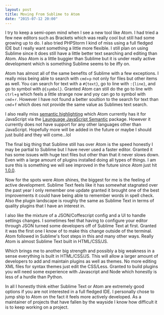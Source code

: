 ```yaml
---
layout: post
title: Moving From Sublime to Atom
date: "2015-07-12 20:00"
---
```


I try to keep a semi-open mind when I see a new tool like Atom.  I had tried a few new editors such as Brackets which was really cool but still had some growing up to do.  I also tried PHPStorm I kind of miss using a full fledged IDE but I really want something a little more flexible.  I still plan on using Sublime since it does still have a little better text searching and editing than Atom.  Also Atom is a little buggier than Sublime but it is under really active development which is something Sublime seems to be iffy on.

Atom has almost all of the same benefits of Sublime with a few exceptions.  I really miss being able to search with `cmd`+`p` not only for files but other items as well. You can search for text with a `#{text}`, go to line with `:{line}`, and go to symbol with `@{symbol}`.  Granted Atom can still do the go to line with `ctrl`+`g` which feels a little strange now and yoy can go to symbol with `cmd`+`r`.  However I have not found a better soultion to the search for text than `cmd`+`f` which does not provide the same value as Sublimes text search.

I also really miss [semantic highlighting](https://medium.com/@evnbr/coding-in-color-3a6db2743a1e) which Atom currently has it for JavaScript via the [Launguage JavaScript Semantic](https://atom.io/packages/language-javascript-semantic) package.  However it currently does not have support for any other languages other than JavaScript.  Hopefully more will be added in the future or maybe I should just build and they will come...lol

The final big thing that Sublime still has over Atom is the speed honestly I may be partial to Sublime but I have never used a faster editor.  Granted it has some issues with huge text files but other than that it never slows down.  Even with a large amount of plugins installed doing all types of things.  I am sure this is something we will see improved in the future since Atom just hit [1.0.0](http://blog.atom.io/2015/06/25/atom-1-0.html).

Now for the spots were Atom shines, the biggest for me is the feeling of active development.  Sublime Text feels like it has somewhat stagnated over the past year I only remember one update granted it brought one of the best improvements it could have being able to remember words in spell check. Also the plugin landscape is roughly the same as Sublime Text in terms of quality plugins that I have an interest in.

I also like the mixture of a JSON/Coffescript config and a UI to handle settings changes.  I sometimes feel that having to configure your editor through JSON turned some developers off of Sublime Text at first.  Granted it was the first one I know of to make this change outside of the terminal. Atom followed in Sublime's foot steps in this and many other ways. Really Atom is almost Sublime Text built in HTML/CSS/JS. 

Which brings me to another big strength and possibly a big weakness in a sense everything is built in HTML/CSS/JS. This will allow a larger amount of developers to add and maintain plugins as well as themes. No more editing XML files for syntax themes just edit the CSS/Less. Granted to build plugins you will need some experience with Javascript and Node which honestly is less of a hurdle than Python.

In all I honestly think either Sublime Text or Atom are extremely good options if you are not interested in a full fledged IDE. I personally chose to jump ship to Atom on the fact it feels more actively developed. As a maintainer of projects that have fallen by the wayside I know how difficult it is to keep working on a project.